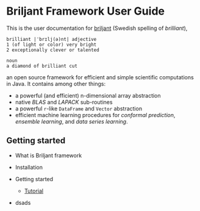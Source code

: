 # Briljant Framework User Guide

This is the user documentation for
[briljant](http://www.briljantframework.org) (Swedish spelling of *brilliant*),

```
brilliant |ˈbrɪlj(ə)nt| adjective
1 (of light or color) very bright
2 exceptionally clever or talented

noun
a diamond of brilliant cut
```
an open source
framework for efficient and simple scientific computations in Java. It contains among other things:

* a powerful (and efficient) n-dimensional array abstraction
* native *BLAS* and *LAPACK* sub-routines
* a powerful `r`-like `DataFrame` and `Vector` abstraction
* efficient machine learning procedures for _conformal prediction_,
_ensemble learning_, and _data series learning_.

## Getting started

* What is Briljant framework
* Installation
* Getting started
    * [Tutorial](tutorial.md)

* dsads
